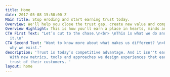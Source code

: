 ```yaml
---
title: Home
date: 2017-05-08 15:50:00 Z
Main Title: Stop eroding and start earning trust today.
Overview: We'll help you close the trust gap, create new value and competitively differentiate.
Overview Highlight: This is how you'll earn a place in hearts, minds and wallets.
CTA First Text: "Let’s cut to the chase.\n<br> \nThis is what we do and how we do
  it.\n"
CTA Second Text: "Want to know more about what makes us different? \n<br>\nThis is
  why we exist."
description: 'Trust is today’s competitive advantage. And it isn''t earned by chance.
  With new metrics, tools and approaches we design experiences that earn brands the
  trust of their customers. '
layout: home
---
```


